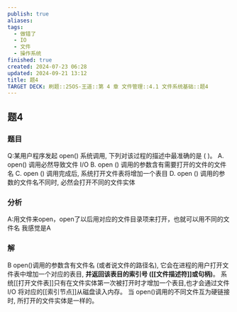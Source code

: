 ```yaml
---
publish: true
aliases: 
tags:
  - 做错了
  - IO
  - 文件
  - 操作系统
finished: true
created: 2024-07-23 06:28
updated: 2024-09-21 13:12
title: 题4
TARGET DECK: 刷题::25OS-王道::第 4 章 文件管理::4.1 文件系统基础::题4
---
```

## 题4
### 题目
Q:某用户程序发起 open() 系统调用, 下列对该过程的描述中最准确的是 ( )。
A. open() 调用必然导致文件 I/O
B. open () 调用的参数含有需要打开的文件的文件名
C. open () 调用完成后, 系统打开文件表将增加一个表目
D. open () 调用的参数的文件名不同时, 必然会打开不同的文件实体
### 分析
A:用文件来open，open了以后用对应的文件目录项来打开，也就可以用不同的文件名
我感觉是A
### 解
B
open()调用的参数含有文件名 (或者说文件的路径名), 它会在进程的用户打开文件表中增加一个对应的表目, **并返回该表目的索引号 ([[文件描述符]]或句柄)**。
系统[[打开文件表]]只有在文件实体第一次被打开时才增加一个表目,也才会通过文件 I/O 将对应的[[索引节点]]从磁盘读入内存。
当 open()调用的不同文件互为硬链接时, 所打开的文件实体是一样的。

